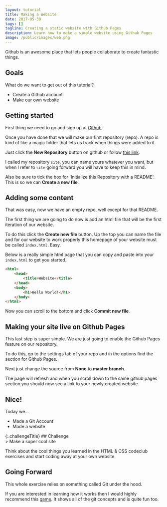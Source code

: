 ```yaml
---
layout: tutorial
title: Making a Website
date: 2017-05-30
tags: []
tagline: Creating a static website with Github Pages
description: Learn how to make a simple website using Github Pages
image: /public/images/web.png
---
```


Github is an awesome place that lets people collaborate to create fantastic things.

## Goals

What do we want to get out of this tutorial?

+ Create a Github account
+ Make our own website

## Getting started

First thing we need to go and sign up at <a target="_blank" href="http://github.com/">Github</a>.

Once you have done that we will make our first repository (repo). A repo is kind of like a magic folder that lets us track when things were added to it.

Just click the **New Repository** button on github or follow [this link](https://github.com/new).

I called my repository `site`, you can name yours whatever you want, but when I refer to `site` going forward you will have to keep this in mind.

Also be sure to tick the box for 'Initialize this Repository with a README'. This is so we can **Create a new file**.

## Adding some content

That was easy, now we have an empty repo, well except for that README.

The first thing we are going to do now is add an html file that will be the first iteration of our website.

To do this click the **Create new file** button. Up the top you can name the file and for our website to work properly this homepage of your website must be called `index.html`. Easy.

Below is a really simple html page that you can copy and paste into your `index.html` to get you started.

``` html
<html>
    <head>
        <title>Website</title>
    </head>
    <body>
        <h1>Hello World!</h1>
    </body>
</html>
```

Now you can scroll to the bottom and click **Commit new file**.

## Making your site live on Github Pages

This last step is super simple. We are just going to enable the Github Pages feature on our repository.

To do this, go to the settings tab of your repo and in the options find the section for Github Pages.

Next just change the source from **None** to **master branch**.

The page will refresh and when you scroll down to the same github pages section you should now see a link to your newly created website.

## Nice!

Today we...

+ Made a Git Account
+ Made a website

<div class="challengeContainer" markdown="1">
{:.challengeTitle}
## Challenge

<div class="challengeContent" markdown="1">
> Make a super cool site

Think about the cool things you learned in the HTML & CSS codeclub exercises and start coding away at your own website.

</div></div>

## Going Forward

This whole exercise relies on something called Git under the hood.

If you are interested in learning how it works then I would highly recommend this [game](http://learngitbranching.js.org/). It shows all of the git concepts and is quite fun too.
